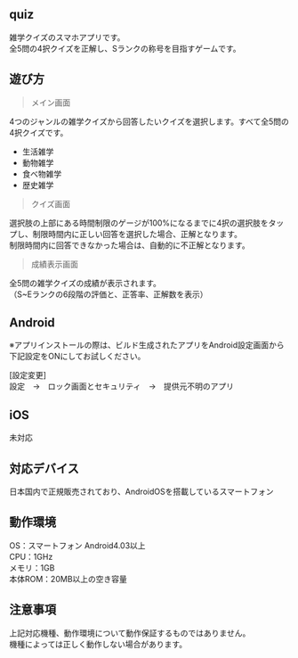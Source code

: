 ## quiz
雑学クイズのスマホアプリです。<br />
全5問の4択クイズを正解し、Sランクの称号を目指すゲームです。

## 遊び方
> メイン画面

4つのジャンルの雑学クイズから回答したいクイズを選択します。すべて全5問の4択クイズです。<br />
- 生活雑学
- 動物雑学
- 食べ物雑学
- 歴史雑学

> クイズ画面

選択肢の上部にある時間制限のゲージが100%になるまでに4択の選択肢をタップし、制限時間内に正しい回答を選択した場合、正解となります。<br />
制限時間内に回答できなかった場合は、自動的に不正解となります。

> 成績表示画面

全5問の雑学クイズの成績が表示されます。<br />
（S~Eランクの6段階の評価と、正答率、正解数を表示）

## Android

※アプリインストールの際は、ビルド生成されたアプリをAndroid設定画面から下記設定をONにしてお試しください。

[設定変更]<br />
設定　→　ロック画面とセキュリティ　→　提供元不明のアプリ

## iOS
未対応
<br />
## 対応デバイス
日本国内で正規販売されており、AndroidOSを搭載しているスマートフォン

## 動作環境
OS：スマートフォン Android4.03以上<br />
CPU：1GHz<br />
メモリ：1GB<br />
本体ROM：20MB以上の空き容量

## 注意事項
上記対応機種、動作環境について動作保証するものではありません。<br />
機種によっては正しく動作しない場合があります。
